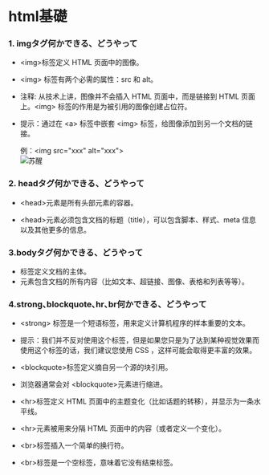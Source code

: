 # html基礎

### 1. imgタグ何かできる、どうやって
* &lt;img&gt;标签定义 HTML 页面中的图像。<br>
* &lt;img&gt; 标签有两个必需的属性：src 和 alt。<br>
* 注释: 从技术上讲，图像并不会插入 HTML 页面中，而是链接到 HTML 页面上。&lt;img&gt; 标签的作用是为被引用的图像创建占位符。 <br> 
* 提示：通过在 &lt;a&gt; 标签中嵌套 &lt;img&gt; 标签，给图像添加到另一个文档的链接。<br>

    例：&lt;img src="xxx" alt="xxx"&gt;<br>
  <img src="https://image.huanghepiao.com/d/file/20200807/7438d5764874a30c4a5c0c8cf8e1b649.png" alt="苏醒"><br>

### 2. headタグ何かできる、どうやって
* &lt;head&gt;元素是所有头部元素的容器。

* &lt;head&gt;元素必须包含文档的标题（title），可以包含脚本、样式、meta 信息 以及其他更多的信息。
### 3.bodyタグ何かできる、どうやって 
* <body> 标签定义文档的主体。

* <body> 元素包含文档的所有内容（比如文本、超链接、图像、表格和列表等等）。
### 4.strong､blockquote､hr､br何かできる、どうやって
* &lt;strong&gt; 标签是一个短语标签，用来定义计算机程序的样本重要的文本。<br>

* 提示：我们并不反对使用这个标签，但是如果您只是为了达到某种视觉效果而使用这个标签的话，我们建议您使用 CSS ，这样可能会取得更丰富的效果。<br>
* &lt;blockquote&gt;标签定义摘自另一个源的块引用。

* 浏览器通常会对 &lt;blockquote&gt;元素进行缩进。
* &lt;hr&gt;标签定义 HTML 页面中的主题变化（比如话题的转移），并显示为一条水平线。

* &lt;hr&gt;元素被用来分隔 HTML 页面中的内容（或者定义一个变化）。
* &lt;br&gt;标签插入一个简单的换行符。

* &lt;br&gt;标签是一个空标签，意味着它没有结束标签。
